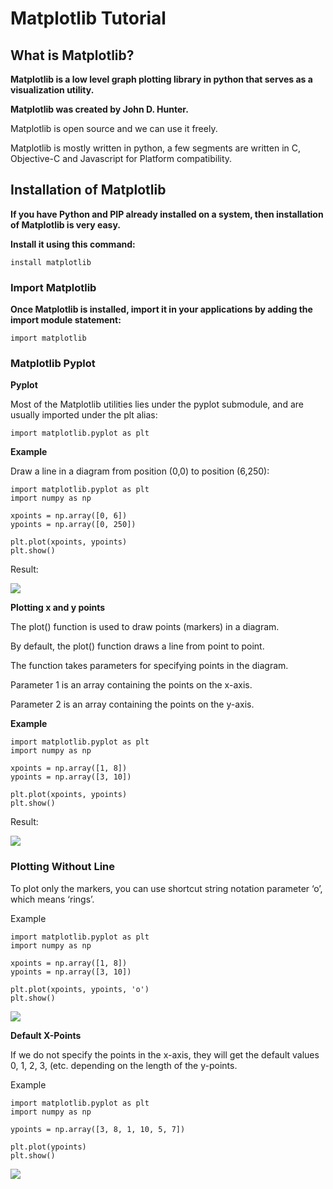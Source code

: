 # Matplotlib Tutorial

## What is Matplotlib?

__Matplotlib is a low level graph plotting library in python that serves as a visualization utility.__

**Matplotlib was created by John D. Hunter.**

Matplotlib is open source and we can use it freely.

Matplotlib is mostly written in python, a few segments are written in C, Objective-C and Javascript for Platform compatibility.

## Installation of Matplotlib


__If you have Python and PIP already installed on a system, then installation of Matplotlib is very easy.__

**Install it using this command:**

    install matplotlib

### Import Matplotlib

**Once Matplotlib is installed, import it in your applications by adding the import module statement:**

    import matplotlib

### Matplotlib Pyplot

__Pyplot__

Most of the Matplotlib utilities lies under the pyplot submodule, and are usually imported under the plt alias:

    import matplotlib.pyplot as plt

__**Example**__

Draw a line in a diagram from position (0,0) to position (6,250):

    import matplotlib.pyplot as plt
    import numpy as np

    xpoints = np.array([0, 6])
    ypoints = np.array([0, 250])

    plt.plot(xpoints, ypoints)
    plt.show()

Result:

![](https://www.w3schools.com/python/img_matplotlib_pyplot.png)

__**Plotting x and y points**__


The plot() function is used to draw points (markers) in a diagram.

By default, the plot() function draws a line from point to point.

The function takes parameters for specifying points in the diagram.

Parameter 1 is an array containing the points on the x-axis.

Parameter 2 is an array containing the points on the y-axis.

__Example__

    import matplotlib.pyplot as plt
    import numpy as np

    xpoints = np.array([1, 8])
    ypoints = np.array([3, 10])

    plt.plot(xpoints, ypoints)
    plt.show()


Result:

![](https://www.w3schools.com/python/img_matplotlib_plotting1.png)

### Plotting Without Line

To plot only the markers, you can use shortcut string notation parameter ‘o’, which means ‘rings’.

Example

    import matplotlib.pyplot as plt
    import numpy as np

    xpoints = np.array([1, 8])
    ypoints = np.array([3, 10])

    plt.plot(xpoints, ypoints, 'o')
    plt.show()

![](https://www.w3schools.com/python/img_matplotlib_plot_o.png)


__Default X-Points__

If we do not specify the points in the x-axis, they will get the default values 0, 1, 2, 3, (etc. depending on the length of the y-points.

Example

    import matplotlib.pyplot as plt
    import numpy as np

    ypoints = np.array([3, 8, 1, 10, 5, 7])

    plt.plot(ypoints)
    plt.show()

![](https://www.w3schools.com/python/img_matplotlib_plotting4.png)


